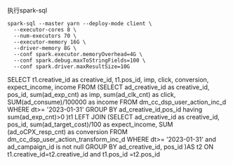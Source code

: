 
执行spark-sql
```shell
spark-sql --master yarn --deploy-mode client \
  --executor-cores 8 \
  --num-executors 70 \
  --executor-memory 16G \
  --driver-memory 8G \
  --conf spark.executor.memoryOverhead=4G \
  --conf spark.debug.maxToStringFields=100 \
  --conf spark.driver.maxResultSize=10G
```





SELECT
        t1.creative_id as creative_id,
        t1.pos_id,
        imp,
        click,
        conversion,
        expect_income,
        income
        FROM
        (SELECT
            ad_creative_id as creative_id,
            pos_id,
            sum(ad_exp_cnt) as imp,
            sum(ad_clk_cnt) as click,
            SUM(ad_consume)/100000 as income
        FROM
            dm_cc_dsp_user_action_inc_d
        WHERE dt>= '2023-01-31'
        GROUP BY ad_creative_id,pos_id
        having sum(ad_exp_cnt)>0
        )t1
        LEFT JOIN
        (SELECT
            ad_creative_id as creative_id,
            pos_id,
            sum(ad_target_cost)/100 as expect_income,
            SUM (ad_oCPX_resp_cnt) as conversion
        FROM
            dm_cc_dsp_user_action_transform_inc_d
        WHERE dt>= '2023-01-31' and ad_campaign_id is not null 
        GROUP BY ad_creative_id, pos_id
        )AS t2
        ON t1.creative_id=t2.creative_id and t1.pos_id =t2.pos_id
